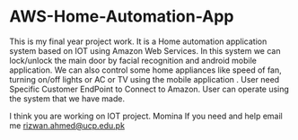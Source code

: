 # AWS-Home-Automation-App
This is my final year project work. It is a Home automation application system based on IOT using Amazon Web Services. In this system we can lock/unlock the main door by facial recognition and android mobile application. We can also control some home appliances like speed of fan, turning on/off lights or AC or TV using the mobile application .
User need Specific Customer EndPoint to Connect to Amazon.
User can operate using the system that we have made.

I think you are working on IOT project. Momina If you need and help email me rizwan.ahmed@ucp.edu.pk
